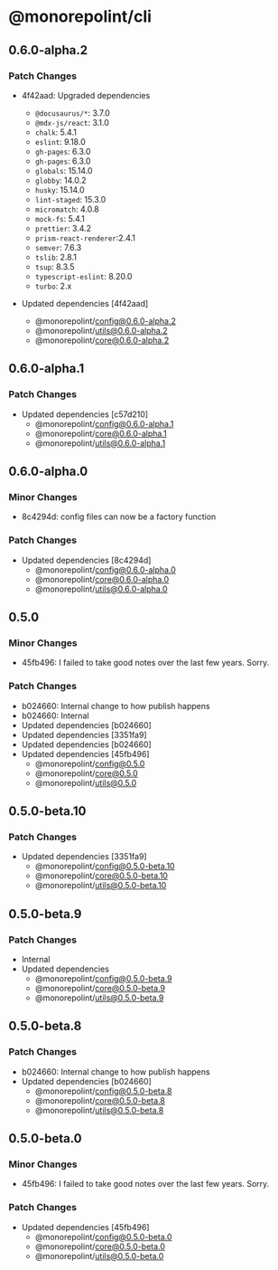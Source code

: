 # @monorepolint/cli

## 0.6.0-alpha.2

### Patch Changes

- 4f42aad: Upgraded dependencies

  - `@docusaurus/*`: 3.7.0
  - `@mdx-js/react`: 3.1.0
  - `chalk`: 5.4.1
  - `eslint`: 9.18.0
  - `gh-pages`: 6.3.0
  - `gh-pages`: 6.3.0
  - `globals`: 15.14.0
  - `globby`: 14.0.2
  - `husky`: 15.14.0
  - `lint-staged`: 15.3.0
  - `micromatch`: 4.0.8
  - `mock-fs`: 5.4.1
  - `prettier`: 3.4.2
  - `prism-react-renderer`:2.4.1
  - `semver`: 7.6.3
  - `tslib`: 2.8.1
  - `tsup`: 8.3.5
  - `typescript-eslint`: 8.20.0
  - `turbo`: 2.x

- Updated dependencies [4f42aad]
  - @monorepolint/config@0.6.0-alpha.2
  - @monorepolint/utils@0.6.0-alpha.2
  - @monorepolint/core@0.6.0-alpha.2

## 0.6.0-alpha.1

### Patch Changes

- Updated dependencies [c57d210]
  - @monorepolint/config@0.6.0-alpha.1
  - @monorepolint/core@0.6.0-alpha.1
  - @monorepolint/utils@0.6.0-alpha.1

## 0.6.0-alpha.0

### Minor Changes

- 8c4294d: config files can now be a factory function

### Patch Changes

- Updated dependencies [8c4294d]
  - @monorepolint/config@0.6.0-alpha.0
  - @monorepolint/core@0.6.0-alpha.0
  - @monorepolint/utils@0.6.0-alpha.0

## 0.5.0

### Minor Changes

- 45fb496: I failed to take good notes over the last few years. Sorry.

### Patch Changes

- b024660: Internal change to how publish happens
- b024660: Internal
- Updated dependencies [b024660]
- Updated dependencies [3351fa9]
- Updated dependencies [b024660]
- Updated dependencies [45fb496]
  - @monorepolint/config@0.5.0
  - @monorepolint/core@0.5.0
  - @monorepolint/utils@0.5.0

## 0.5.0-beta.10

### Patch Changes

- Updated dependencies [3351fa9]
  - @monorepolint/config@0.5.0-beta.10
  - @monorepolint/core@0.5.0-beta.10
  - @monorepolint/utils@0.5.0-beta.10

## 0.5.0-beta.9

### Patch Changes

- Internal
- Updated dependencies
  - @monorepolint/config@0.5.0-beta.9
  - @monorepolint/core@0.5.0-beta.9
  - @monorepolint/utils@0.5.0-beta.9

## 0.5.0-beta.8

### Patch Changes

- b024660: Internal change to how publish happens
- Updated dependencies [b024660]
  - @monorepolint/config@0.5.0-beta.8
  - @monorepolint/core@0.5.0-beta.8
  - @monorepolint/utils@0.5.0-beta.8

## 0.5.0-beta.0

### Minor Changes

- 45fb496: I failed to take good notes over the last few years. Sorry.

### Patch Changes

- Updated dependencies [45fb496]
  - @monorepolint/config@0.5.0-beta.0
  - @monorepolint/core@0.5.0-beta.0
  - @monorepolint/utils@0.5.0-beta.0
